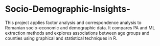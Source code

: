 # Socio-Demographic-Insights-
This project applies factor analysis and correspondence analysis to Romanian socio-economic and demographic data. It compares PA and ML extraction methods and explores associations between age groups and counties using graphical and statistical techniques in R.
